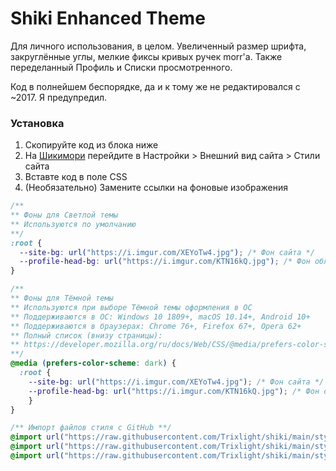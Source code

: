 # Shiki Enhanced Theme
Для личного использования, в целом.
Увеличенный размер шрифта, закруглённые углы, мелкие фиксы кривых ручек morr'a. Также переделанный Профиль и Списки просмотренного.

Код в полнейшем беспорядке, да и к тому же не редактировался с ~2017. Я предупредил.

### Установка
1. Скопируйте код из блока ниже
2. На [Шикимори](shikimori.one) перейдите в Настройки > Внешний вид сайта > Стили сайта
3. Вставте код в поле CSS
4. (Необязательно) Замените ссылки на фоновые изображения

```css
/**
** Фоны для Светлой темы
** Используются по умолчанию
**/
:root {
  --site-bg: url("https://i.imgur.com/XEYoTw4.jpg"); /* Фон сайта */
  --profile-head-bg: url("https://i.imgur.com/KTN16kQ.jpg"); /* Фон обложки профиля */
}

/**
** Фоны для Тёмной темы
** Используются при выборе Тёмной темы оформления в ОС
** Поддерживаются в ОС: Windows 10 1809+, macOS 10.14+, Android 10+
** Поддерживаются в браузерах: Chrome 76+, Firefox 67+, Opera 62+
** Полный список (внизу страницы):
** https://developer.mozilla.org/ru/docs/Web/CSS/@media/prefers-color-scheme
**/
@media (prefers-color-scheme: dark) {
  :root {
  	--site-bg: url("https://i.imgur.com/XEYoTw4.jpg"); /* Фон сайта */
  	--profile-head-bg: url("https://i.imgur.com/KTN16kQ.jpg"); /* Фон обложки профиля */
	}
}

/** Импорт файлов стиля с GitHub **/
@import url("https://raw.githubusercontent.com/Trixlight/shiki/main/style/colors.css");
@import url("https://raw.githubusercontent.com/Trixlight/shiki/main/style/fonts.css");
@import url("https://raw.githubusercontent.com/Trixlight/shiki/main/style/main.css");
```

